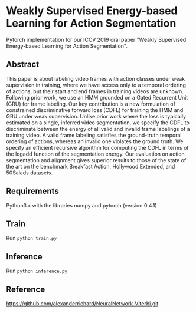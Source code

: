 # Weakly Supervised Energy-based Learning for Action Segmentation

Pytorch implementation for our ICCV 2019 oral paper "Weakly Supervised Energy-based Learning for Action Segmentation".

## Abstract
This paper is about labeling video frames with action classes under weak supervision in training, where we have access only to a temporal ordering of actions, but their start and end frames in training videos are unknown. Following prior work, we use an HMM grounded on a Gated Recurrent Unit (GRU) for frame labeling. Our key contribution is a new formulation of constrained discriminative forward loss (CDFL) for training the HMM and GRU under weak supervision. Unlike prior work where the loss is typically estimated on a single, inferred video segmentation, we specify the CDFL to discriminate between the energy of all valid and invalid frame labelings of a training video. A valid frame labeling satisfies the ground-truth temporal ordering of actions, whereas an invalid one violates the ground truth. We specify an efficient recursive algorithm for computing the CDFL in terms of the logadd function of the segmentation energy. Our evaluation on action segmentation and alignment gives superior results to those of the state of the art on the benchmark Breakfast Action, Hollywood  Extended, and 50Salads datasets.

## Requirements
Python3.x with the libraries numpy and pytorch (version 0.4.1)

## Train
Run `python train.py`

## Inference
Run `python inference.py`

## Reference
https://github.com/alexanderrichard/NeuralNetwork-Viterbi.git
